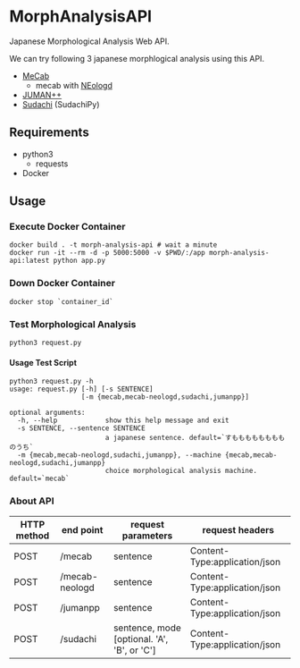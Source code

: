 # MorphAnalysisAPI

Japanese Morphological Analysis Web API.

We can try following 3 japanese morphlogical analysis using this API.

- [MeCab](https://taku910.github.io/mecab/)
  - mecab with [NEologd](https://github.com/neologd/mecab-ipadic-neologd)
- [JUMAN++](http://nlp.ist.i.kyoto-u.ac.jp/index.php?JUMAN++)
- [Sudachi](https://github.com/WorksApplications/SudachiPy) (SudachiPy)

## Requirements

- python3
  - requests
- Docker

## Usage

### Execute Docker Container

```shell
docker build . -t morph-analysis-api # wait a minute
docker run -it --rm -d -p 5000:5000 -v $PWD/:/app morph-analysis-api:latest python app.py
```

### Down Docker Container

```shell
docker stop `container_id`
```

### Test Morphological Analysis

```shell
python3 request.py
```

#### Usage Test Script

```shell
python3 request.py -h
usage: request.py [-h] [-s SENTENCE]
                  [-m {mecab,mecab-neologd,sudachi,jumanpp}]

optional arguments:
  -h, --help            show this help message and exit
  -s SENTENCE, --sentence SENTENCE
                        a japanese sentence. default=`すもももももももものうち`
  -m {mecab,mecab-neologd,sudachi,jumanpp}, --machine {mecab,mecab-neologd,sudachi,jumanpp}
                        choice morphological analysis machine. default=`mecab`
```

### About API

| HTTP method | end point | request parameters | request headers |
---- | ---- | ---- | ----
| POST | /mecab | sentence | Content-Type:application/json |
| POST | /mecab-neologd | sentence | Content-Type:application/json |
| POST | /jumanpp | sentence | Content-Type:application/json |
| POST | /sudachi | sentence, mode [optional. 'A', 'B', or 'C'] | Content-Type:application/json |
